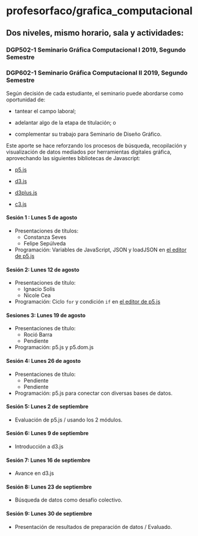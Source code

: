 # profesorfaco/grafica_computacional

## Dos niveles, mismo horario, sala y actividades:

### DGP502-1 Seminario Gráfica Computacional I 2019, Segundo Semestre
### DGP602-1 Seminario Gráfica Computacional II 2019, Segundo Semestre

Según decisión de cada estudiante, el seminario puede abordarse como oportunidad de:

- tantear el campo laboral; 

- adelantar algo de la etapa de titulación; o 

- complementar su trabajo para Seminario de Diseño Gráfico.

Este aporte se hace reforzando los procesos de búsqueda, recopilación y visualización de datos mediados por herramientas digitales gráfica, aprovechando las siguientes bibliotecas de Javascript:

- [p5.js](https://p5js.org/)

- [d3.js](https://d3js.org/)

- [d3plus.js](https://d3plus.org/)

- [c3.js](https://c3js.org/)

#### Sesión 1 : Lunes 5 de agosto 
- Presentaciones de títulos: 
  - Constanza Seves
  - Felipe Sepúlveda
- Programación: Variables de JavaScript, JSON y loadJSON en [el editor de p5.js](https://editor.p5js.org/profesorfaco/sketches/NwzBh3HCu)

#### Sesión 2: Lunes 12 de agosto
- Presentaciones  de título:
  -  Ignacio Solís
  -  Nicole Cea
- Programación: Ciclo `for` y condición `if` en [el editor de p5.js](https://editor.p5js.org/profesorfaco/sketches/14qdRBHU4)

#### Sesiones 3: Lunes 19 de agosto
- Presentaciones de título: 
  - Roció Barra
  - Pendiente 
- Programación: p5.js y p5.dom.js

#### Sesión 4: Lunes 26 de agosto
- Presentaciones de título: 
   - Pendiente
   - Pendiente
- Programación: p5.js para conectar con diversas bases de datos.  

#### Sesión 5: Lunes 2 de septiembre
- Evaluación de p5.js / usando los 2 módulos.

#### Sesión 6: Lunes 9 de septiembre
- Introducción a d3.js

#### Sesión 7: Lunes 16 de septiembre
- Avance en d3.js

#### Sesión 8: Lunes 23 de septiembre
 - Búsqueda de datos como desafío colectivo.
 
#### Sesión 9: Lunes 30 de septiembre
- Presentación de resultados de preparación de datos / Evaluado.
